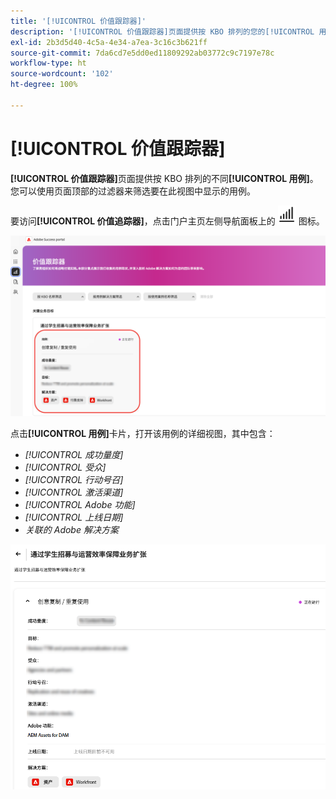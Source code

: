```yaml
---
title: '[!UICONTROL 价值跟踪器]'
description: '[!UICONTROL 价值跟踪器]页面提供按 KBO 排列的您的[!UICONTROL 用例]。'
exl-id: 2b3d5d40-4c5a-4e34-a7ea-3c16c3b621ff
source-git-commit: 7da6cd7e5dd0ed11809292ab03772c9c7197e78c
workflow-type: ht
source-wordcount: '102'
ht-degree: 100%

---
```


# [!UICONTROL 价值跟踪器]

**[!UICONTROL 价值跟踪器]**&#x200B;页面提供按 KBO 排列的不同&#x200B;**[!UICONTROL 用例]**。您可以使用页面顶部的过滤器来筛选要在此视图中显示的用例。

要访问&#x200B;**[!UICONTROL 价值追踪器]**，点击门户主页左侧导航面板上的 ![value-tracker-icon](/help/adobe-success-portal/assets/value-tracker-icon.png) 图标。

![value-tracker-landing-page](/help/adobe-success-portal/assets/value-tracker-landing-page.png)

点击&#x200B;**[!UICONTROL 用例]**&#x200B;卡片，打开该用例的详细视图，其中包含：

* *[!UICONTROL 成功量度]*
* *[!UICONTROL 受众]*
* *[!UICONTROL 行动号召]*
* *[!UICONTROL 激活渠道]*
* *[!UICONTROL Adobe 功能]*
* *[!UICONTROL 上线日期]*
* *关联的 Adobe 解决方案*

![value-tracker-use-case-example](/help/adobe-success-portal/assets/value-tracker-use-case-example.png)
